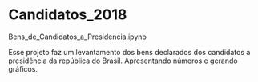 # Candidatos_2018
Bens_de_Candidatos_a_Presidencia.ipynb

Esse projeto faz um levantamento dos bens declarados dos candidatos a presidência 
da república do Brasil. Apresentando números e gerando gráficos.
